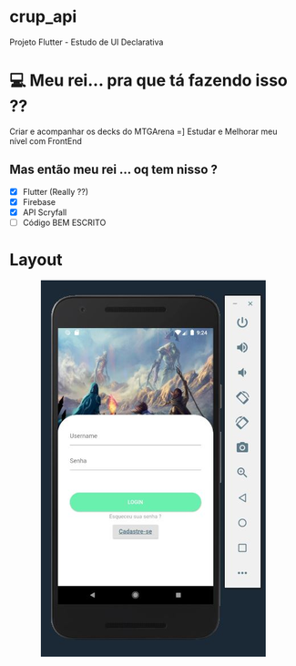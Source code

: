 # crup_api

Projeto Flutter -  Estudo de UI Declarativa

# 💻 Meu rei... pra que tá fazendo isso ??

Criar e acompanhar os decks do MTGArena =]
Estudar e Melhorar meu nível com FrontEnd


## Mas então meu rei ... oq tem nisso ?
- [x] Flutter (Really ??)
- [x] Firebase
- [x] API Scryfall
- [ ] Código BEM ESCRITO

# Layout
<p align="center">
  <img alt="crud_api_magic" src=".github/cap_login.JPG">
</p>
